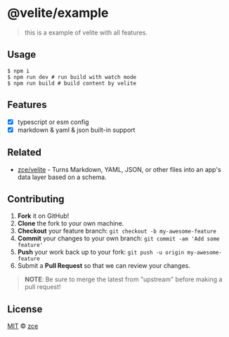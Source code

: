# @velite/example

> this is a example of velite with all features.

## Usage

```shell
$ npm i
$ npm run dev # run build with watch mode
$ npm run build # build content by velite
```

## Features

- [x] typescript or esm config
- [x] markdown & yaml & json built-in support

## Related

- [zce/velite](https://github.com/zce/velite) - Turns Markdown, YAML, JSON, or other files into an app's data layer based on a schema.

## Contributing

1. **Fork** it on GitHub!
2. **Clone** the fork to your own machine.
3. **Checkout** your feature branch: `git checkout -b my-awesome-feature`
4. **Commit** your changes to your own branch: `git commit -am 'Add some feature'`
5. **Push** your work back up to your fork: `git push -u origin my-awesome-feature`
6. Submit a **Pull Request** so that we can review your changes.

> **NOTE**: Be sure to merge the latest from "upstream" before making a pull request!

## License

[MIT](../license) &copy; [zce](https://zce.me)
